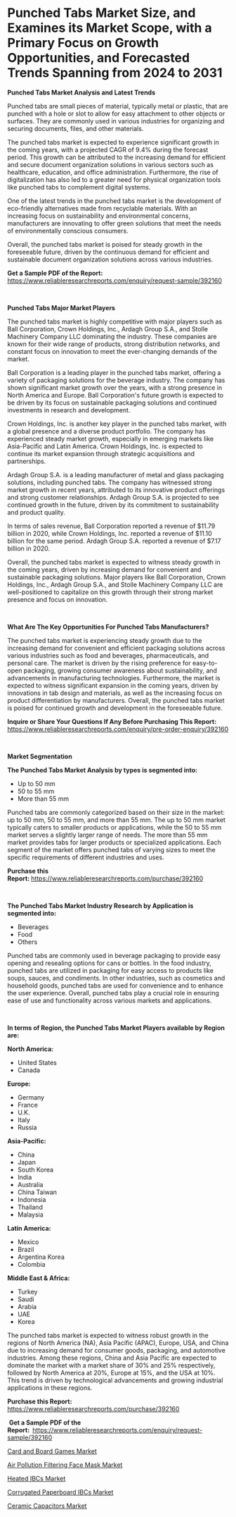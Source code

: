 <p><h1>Punched Tabs Market Size, and Examines its Market Scope, with a Primary Focus on Growth Opportunities, and Forecasted Trends Spanning from 2024 to 2031</h1></p><p><strong>Punched Tabs Market Analysis and Latest Trends</strong></p>
<p><p>Punched tabs are small pieces of material, typically metal or plastic, that are punched with a hole or slot to allow for easy attachment to other objects or surfaces. They are commonly used in various industries for organizing and securing documents, files, and other materials.</p><p>The punched tabs market is expected to experience significant growth in the coming years, with a projected CAGR of 9.4% during the forecast period. This growth can be attributed to the increasing demand for efficient and secure document organization solutions in various sectors such as healthcare, education, and office administration. Furthermore, the rise of digitalization has also led to a greater need for physical organization tools like punched tabs to complement digital systems.</p><p>One of the latest trends in the punched tabs market is the development of eco-friendly alternatives made from recyclable materials. With an increasing focus on sustainability and environmental concerns, manufacturers are innovating to offer green solutions that meet the needs of environmentally conscious consumers.</p><p>Overall, the punched tabs market is poised for steady growth in the foreseeable future, driven by the continuous demand for efficient and sustainable document organization solutions across various industries.</p></p>
<p><strong>Get a Sample PDF of the Report:&nbsp;</strong> <a href="https://www.reliableresearchreports.com/enquiry/request-sample/392160">https://www.reliableresearchreports.com/enquiry/request-sample/392160</a></p>
<p>&nbsp;</p>
<p><strong>Punched Tabs Major Market Players</strong></p>
<p><p>The punched tabs market is highly competitive with major players such as Ball Corporation, Crown Holdings, Inc., Ardagh Group S.A., and Stolle Machinery Company LLC dominating the industry. These companies are known for their wide range of products, strong distribution networks, and constant focus on innovation to meet the ever-changing demands of the market.</p><p>Ball Corporation is a leading player in the punched tabs market, offering a variety of packaging solutions for the beverage industry. The company has shown significant market growth over the years, with a strong presence in North America and Europe. Ball Corporation's future growth is expected to be driven by its focus on sustainable packaging solutions and continued investments in research and development.</p><p>Crown Holdings, Inc. is another key player in the punched tabs market, with a global presence and a diverse product portfolio. The company has experienced steady market growth, especially in emerging markets like Asia-Pacific and Latin America. Crown Holdings, Inc. is expected to continue its market expansion through strategic acquisitions and partnerships.</p><p>Ardagh Group S.A. is a leading manufacturer of metal and glass packaging solutions, including punched tabs. The company has witnessed strong market growth in recent years, attributed to its innovative product offerings and strong customer relationships. Ardagh Group S.A. is projected to see continued growth in the future, driven by its commitment to sustainability and product quality.</p><p>In terms of sales revenue, Ball Corporation reported a revenue of $11.79 billion in 2020, while Crown Holdings, Inc. reported a revenue of $11.10 billion for the same period. Ardagh Group S.A. reported a revenue of $7.17 billion in 2020.</p><p>Overall, the punched tabs market is expected to witness steady growth in the coming years, driven by increasing demand for convenient and sustainable packaging solutions. Major players like Ball Corporation, Crown Holdings, Inc., Ardagh Group S.A., and Stolle Machinery Company LLC are well-positioned to capitalize on this growth through their strong market presence and focus on innovation.</p></p>
<p>&nbsp;</p>
<p><strong>What Are The Key Opportunities For Punched Tabs Manufacturers?</strong></p>
<p><p>The punched tabs market is experiencing steady growth due to the increasing demand for convenient and efficient packaging solutions across various industries such as food and beverages, pharmaceuticals, and personal care. The market is driven by the rising preference for easy-to-open packaging, growing consumer awareness about sustainability, and advancements in manufacturing technologies. Furthermore, the market is expected to witness significant expansion in the coming years, driven by innovations in tab design and materials, as well as the increasing focus on product differentiation by manufacturers. Overall, the punched tabs market is poised for continued growth and development in the foreseeable future.</p></p>
<p><strong>Inquire or Share Your Questions If Any Before Purchasing This Report:</strong> <a href="https://www.reliableresearchreports.com/enquiry/pre-order-enquiry/392160">https://www.reliableresearchreports.com/enquiry/pre-order-enquiry/392160</a></p>
<p>&nbsp;</p>
<p><strong>Market Segmentation</strong></p>
<p><strong>The Punched Tabs Market Analysis by types is segmented into:</strong></p>
<p><ul><li>Up to 50 mm</li><li>50 to 55 mm</li><li>More than 55 mm</li></ul></p>
<p><p>Punched tabs are commonly categorized based on their size in the market: up to 50 mm, 50 to 55 mm, and more than 55 mm. The up to 50 mm market typically caters to smaller products or applications, while the 50 to 55 mm market serves a slightly larger range of needs. The more than 55 mm market provides tabs for larger products or specialized applications. Each segment of the market offers punched tabs of varying sizes to meet the specific requirements of different industries and uses.</p></p>
<p><strong>Purchase this Report:&nbsp;</strong><a href="https://www.reliableresearchreports.com/purchase/392160">https://www.reliableresearchreports.com/purchase/392160</a></p>
<p>&nbsp;</p>
<p><strong>The Punched Tabs Market Industry Research by Application is segmented into:</strong></p>
<p><ul><li>Beverages</li><li>Food</li><li>Others</li></ul></p>
<p><p>Punched tabs are commonly used in beverage packaging to provide easy opening and resealing options for cans or bottles. In the food industry, punched tabs are utilized in packaging for easy access to products like soups, sauces, and condiments. In other industries, such as cosmetics and household goods, punched tabs are used for convenience and to enhance the user experience. Overall, punched tabs play a crucial role in ensuring ease of use and functionality across various markets and applications.</p></p>
<p>&nbsp;</p>
<p><strong>In terms of Region, the Punched Tabs Market Players available by Region are:</strong></p>
<p>
    <p> <strong> North America: </strong>
        <ul>
            <li>United States</li>
            <li>Canada</li>
        </ul>
        </p> 
    <p> <strong> Europe: </strong>
        <ul>
            <li>Germany</li>
            <li>France</li>
            <li>U.K.</li>
            <li>Italy</li>
            <li>Russia</li>
        </ul>
        </p> 
    <p> <strong> Asia-Pacific: </strong>
        <ul>
            <li>China</li>
            <li>Japan</li>
            <li>South Korea</li>
            <li>India</li>
            <li>Australia</li>
            <li>China Taiwan</li>
            <li>Indonesia</li>
            <li>Thailand</li>
            <li>Malaysia</li>
        </ul>
        </p> 
    <p> <strong> Latin America: </strong>
        <ul>
            <li>Mexico</li>
            <li>Brazil</li>
            <li>Argentina Korea</li>
            <li>Colombia</li>
        </ul>
        </p> 
    <p> <strong> Middle East & Africa: </strong>
        <ul>
            <li>Turkey</li>
            <li>Saudi</li>
            <li>Arabia</li>
            <li>UAE</li>
            <li>Korea</li>
        </ul>
    </p>
    </p>
<p><p>The punched tabs market is expected to witness robust growth in the regions of North America (NA), Asia Pacific (APAC), Europe, USA, and China due to increasing demand for consumer goods, packaging, and automotive industries. Among these regions, China and Asia Pacific are expected to dominate the market with a market share of 30% and 25% respectively, followed by North America at 20%, Europe at 15%, and the USA at 10%. This trend is driven by technological advancements and growing industrial applications in these regions.</p></p>
<p><strong>Purchase this Report: </strong><a href="https://www.reliableresearchreports.com/purchase/392160">https://www.reliableresearchreports.com/purchase/392160</a></p>
<p>&nbsp;<strong>Get a Sample PDF of the Report:&nbsp;&nbsp;</strong><a href="https://www.reliableresearchreports.com/enquiry/request-sample/392160">https://www.reliableresearchreports.com/enquiry/request-sample/392160</a></p>
<p><strong></strong></p>
<p><p><a href="https://view.publitas.com/reportprime-1/card-and-board-games-market-offer-valuable-insights-into-market-size-market-share-market-trends-and-projections-spanning-from-2024-to-2031/">Card and Board Games Market</a></p><p><a href="https://nifty-kite-d51.notion.site/Global-Air-Pollution-Filtering-Face-Mask-Market-Size-and-Market-Trends-Insights-and-Projections-fro-9140110e161a44c7919830298bd16ae8">Air Pollution Filtering Face Mask Market</a></p><p><a href="https://ivy-potential-64b.notion.site/Heated-IBCs-Market-Size-Global-Industry-Overview-Market-Segmentation-and-Forecast-2024-to-2031-bf53a06bb51c4d39b84f1e163bdd518c">Heated IBCs Market</a></p><p><a href="https://five-trouble-98a.notion.site/Global-Corrugated-Paperboard-IBCs-Market-by-Types-Applications-and-Major-Players-with-Regional-Gr-54fa06244d3e49359d1ad2b1cd590857">Corrugated Paperboard IBCs Market</a></p><p><a href="https://view.publitas.com/reportprime-1/ceramic-capacitors-market-provides-detailed-segmentation-of-this-market-based-on-type-application-and-region-and-forecast-for-the-period-from-2024-2031/">Ceramic Capacitors Market</a></p></p>